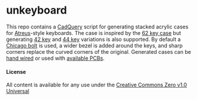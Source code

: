 # unkeyboard

This repo contains a [CadQuery](https://cadquery.readthedocs.io/) script for generating stacked acrylic cases for [Atreus](https://atreus.technomancy.us/)-style keyboards. The case is inspired by the [62 key case](https://shop.profetkeyboards.com/product/atreus62-keyboard) but generating [42 key](https://atreus.technomancy.us/) and [44 key](https://shop.keyboard.io/products/keyboardio-atreus) variations is also supported. By default a [Chicago bolt](https://en.wikipedia.org/wiki/Sex_bolt) is used, a wider bezel is added around the keys, and sharp corners replace the curved corners of the original. Generated cases can be [hand wired](https://beta.docs.qmk.fm/using-qmk/guides/keyboard-building/hand_wire) or used with [available PCBs](https://shop.profetkeyboards.com/product/atreus62-pcb).

#### License

All content is available for any use under the [Creative Commons Zero v1.0 Universal](https://creativecommons.org/publicdomain/zero/1.0/)
